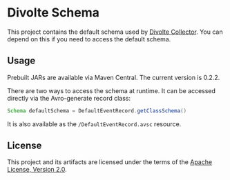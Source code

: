 Divolte Schema
==============

This project contains the default schema used by [Divolte Collector][1]. You can
depend on this if you need to access the default schema.

Usage
-----

Prebuilt JARs are available via Maven Central. The current version is 0.2.2.

There are two ways to access the schema at runtime. It can be accessed directly via
the Avro-generate record class:

```java
Schema defaultSchema = DefaultEventRecord.getClassSchema()
```

It is also available as the `/DefaultEventRecord.avsc` resource.

License
-------

This project and its artifacts are licensed under the terms of the [Apache License, Version 2.0][2].

  [1]: divolte/divolte-collector                        "Divolte Collector"
  [2]: http://www.apache.org/licenses/LICENSE-2.0.html  "Apache License 2.0"
